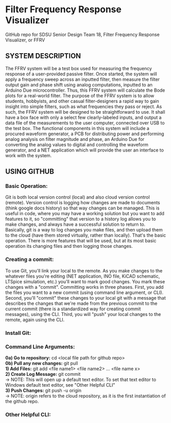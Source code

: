 # Filter Frequency Response Visualizer
GitHub repo for SDSU Senior Design Team 18, Filter Frequency Response Visualizer, or FFRV

## SYSTEM DESCRIPTION
The FFRV system  will be a test box used for measuring the frequency response of a user-provided passive filter. Once started, the system will apply a frequency sweep across an inputted filter, then measure the filter output gain and phase shift using analog computations, inputted to an Arduino Due microcontroller. Thus, this FFRV system will calculate the Bode plots for a real-world filter. The purpose of the FFRV system is to allow students, hobbyists, and other casual filter-designers a rapid way to gain insight into simple filters, such as what frequencies they pass or reject. As such, the FFRV system will be designed to be straightforward to use. It shall have a box face with only a select few clearly-labeled inputs, and output a data file of the measurements to the user computer, connected over USB to the test box. The functional components in this system will include a procured waveform generator, a PCB for distributing power and performing analog analysis on filter magnitude and phase, an Arduino Due for converting the analog values to digital and controlling the waveform generator, and a NET application which will provide the user an interface to work with the system.


## USING GITHUB
### Basic Operation: 
Git is both local version control (local) and also cloud version control (remote). Version control is logging how changes are made to documents (think google docs history) so that way changes can be managed. This is useful in code, where you may have a working solution but you want to add features to it, so "committing" that version to a history log allows you to make changes, and always have a successful solution to return to. Basically, git is a way to log changes you make files, and then upload them to the cloud (have them stored virtually, rather than locally). That's the basic operation. There is more features that will be used, but at its most basic operation its changing files and then logging those changes. 
### Creating a commit: 
To use Git, you'll link your local to the remote. As you make changes to the whatever files you're editing (NET application, INO file, KiCAD schematic, LTSpice simulation, etc.) you'll want to mark good changes. You mark these changes with a "commit". Committing works in three phases. First, you add the files you want to a new commit (using command line argument, or CLI). Second, you'll "commit" these changes to your local git with a message that describes the changes that we're made from the previous commit to the current commit (there is a standardized way for creating commit messages), using the CLI. Third, you will "push" your local changes to the remote, again using the CLI. 
### Install Git:
### Command Line Arguments:
__0a) Go to repository:__ cd \<local file path for github repo\> 
<br>
__0b) Pull any new changes:__ git pull 
<br>
__1) Add Files:__ git add \<file name1\> \<file name2\> ... \<file name x\> 
<br>
__2) Create Log Message:__ git commit 
<br>
-> NOTE: This will open up a default text editor. To set that text editor to Windows default text editor, see "Other Helpful CLI" 
<br>
__3) Push Changes:__ git push -u origin
<br>
-> NOTE: origin refers to the cloud repository, as it is the first instantiation of the github repo. 

### Other Helpful CLI:
